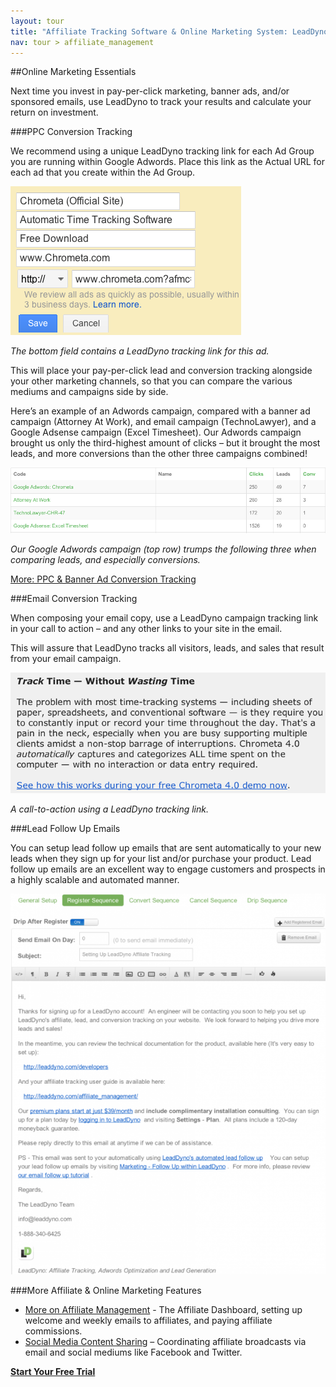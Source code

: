 ```yaml
---
layout: tour
title: "Affiliate Tracking Software & Online Marketing System: LeadDyno"
nav: tour > affiliate_management
---
```

##Online Marketing Essentials

Next time you invest in pay-per-click marketing, banner ads, and/or sponsored emails, use LeadDyno to track your results and calculate your return on investment.

###PPC Conversion Tracking

We recommend using a unique LeadDyno tracking link for each Ad Group you are running within Google Adwords.  Place this link as the Actual URL for each ad that you create within the Ad Group.

![adwords_leaddyno](/img/adwords_leaddyno_pt4.png)

*The bottom field contains a LeadDyno tracking link for this ad.*

This will place your pay-per-click lead and conversion tracking alongside your other marketing channels, so that you can compare the various mediums and campaigns side by side.

Here’s an example of an Adwords campaign, compared with a banner ad campaign (Attorney At Work), and email campaign (TechnoLawyer), and a Google Adsense campaign (Excel Timesheet).  Our Adwords campaign brought us only the third-highest amount of clicks – but it brought the most leads, and more conversions than the other three campaigns combined!

![adwords_conversions](/img/adwords_conversions_pt4.png)

*Our Google Adwords campaign (top row) trumps the following three when comparing leads, and especially conversions.*

[More: PPC & Banner Ad Conversion Tracking](/tour/pay-per-click-tracking-software.html)

###Email Conversion Tracking

When composing your email copy, use a LeadDyno campaign tracking link in your call to action – and any other links to your site in the email.

This will assure that LeadDyno tracks all visitors, leads, and sales that result from your email campaign.

![email_call_to_action](/img/email_call_to_action_pt4.png)

*A call-to-action using a LeadDyno tracking link.*

###Lead Follow Up Emails

You can setup lead follow up emails that are sent automatically to your new leads when they sign up for your list and/or purchase your product. Lead follow up emails are an excellent way to engage customers and prospects in a highly scalable and automated manner.

![follow_up_email_from_leaddyno](/img/follow_up_email_from_leaddyno_pt4.png)

###More Affiliate & Online Marketing Features

* [More on Affiliate Management](/guide/affiliate-management.html) - The Affiliate Dashboard, setting up welcome and weekly emails to affiliates, and paying affiliate commissions.
* [Social Media Content Sharing](/tour/social-media-content-sharing.html) – Coordinating affiliate broadcasts via email and social mediums like Facebook and Twitter.

<div class="pagination-centered">
  <a class="btn btn-primary btn-large" href="https://app.leaddyno.com/signup">
    <strong>Start Your Free Trial</strong>
  </a>
</div>